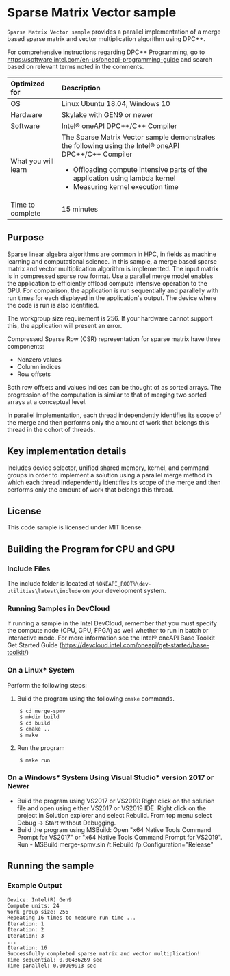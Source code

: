 # Sparse Matrix Vector sample
`Sparse Matrix Vector sample` provides a parallel implementation of a merge based sparse matrix and vector multiplication algorithm using DPC++. 

For comprehensive instructions regarding DPC++ Programming, go to https://software.intel.com/en-us/oneapi-programming-guide and search based on relevant terms noted in the comments.

| Optimized for                     | Description
|:---                               |:---
| OS                                | Linux Ubuntu 18.04, Windows 10
| Hardware                          | Skylake with GEN9 or newer
| Software                          | Intel&reg; oneAPI DPC++/C++ Compiler
| What you will learn               | The Sparse Matrix Vector sample demonstrates the following using the Intel&reg; oneAPI DPC++/C++ Compiler <ul><li>Offloading compute intensive parts of the application using lambda kernel</li><li>Measuring kernel execution time</li></ul>
| Time to complete                  | 15 minutes


## Purpose
Sparse linear algebra algorithms are common in HPC, in fields as machine learning and computational science. In this sample, a merge based sparse matrix and vector multiplication algorithm is implemented. The input matrix is in compressed sparse row format. Use a parallel merge model enables the application to efficiently offload compute intensive operation to the GPU. For comparison, the application is run sequentially and parallelly with run times for each displayed in the application's output. The device where the code is run is also identified.

The workgroup size requirement is 256.  If your hardware cannot support this, the application will present an error.

Compressed Sparse Row (CSR) representation for sparse matrix have three components:
<ul>
<li>Nonzero values</li>
<li>Column indices</li>
<li>Row offsets</li>
</ul>

Both row offsets and values indices can be thought of as sorted arrays. The progression of the computation is similar to that of merging two sorted arrays at a conceptual level.

In parallel implementation, each thread independently identifies its scope of the merge and then performs only the amount of work that belongs this thread in the cohort of threads.

## Key implementation details
Includes device selector, unified shared memory, kernel, and command groups in order to implement a solution using a parallel merge method ih which each thread independently identifies its scope of the merge and then performs only the amount of work that belongs this thread. 


## License  
This code sample is licensed under MIT license. 

## Building the Program for CPU and GPU

### Include Files
The include folder is located at `%ONEAPI_ROOT%\dev-utilities\latest\include` on your development system.


### Running Samples in DevCloud
If running a sample in the Intel DevCloud, remember that you must specify the compute node (CPU, GPU, FPGA) as well whether to run in batch or interactive mode. For more information see the Intel&reg; oneAPI Base Toolkit Get Started Guide (https://devcloud.intel.com/oneapi/get-started/base-toolkit/)

### On a Linux* System

Perform the following steps:

1.  Build the program using the following `cmake` commands.
```
    $ cd merge-spmv
    $ mkdir build
    $ cd build
    $ cmake ..
    $ make
```

2.  Run the program 
```
    $ make run

```

### On a Windows* System Using Visual Studio* version 2017 or Newer

* Build the program using VS2017 or VS2019: Right click on the solution file and open using either VS2017 or VS2019 IDE. Right click on the project in Solution explorer and select Rebuild. From top menu select Debug -> Start without Debugging.
* Build the program using MSBuild: Open "x64 Native Tools Command Prompt for VS2017" or "x64 Native Tools Command Prompt for VS2019". Run - MSBuild merge-spmv.sln /t:Rebuild /p:Configuration="Release"


## Running the sample

### Example Output
```
Device: Intel(R) Gen9
Compute units: 24
Work group size: 256
Repeating 16 times to measure run time ...
Iteration: 1
Iteration: 2
Iteration: 3
...
Iteration: 16
Successfully completed sparse matrix and vector multiplication!
Time sequential: 0.00436269 sec
Time parallel: 0.00909913 sec

```
